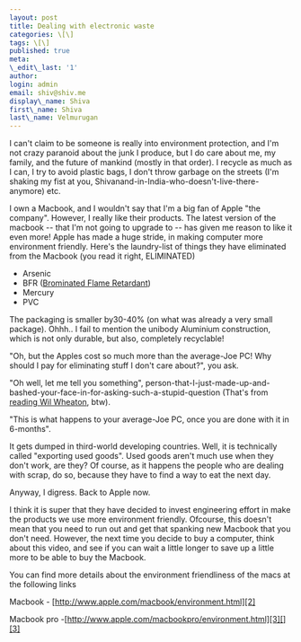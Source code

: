 ```yaml
---
layout: post
title: Dealing with electronic waste
categories: \[\]
tags: \[\]
published: true
meta:
\_edit\_last: '1'
author:
login: admin
email: shiv@shiv.me
display\_name: Shiva
first\_name: Shiva
last\_name: Velmurugan
---
```


I can't claim to be someone is really into environment protection, and I'm not crazy paranoid about the junk I produce, but I do care about me, my family, and the future of mankind (mostly in that order). I recycle as much as I can, I try to avoid plastic bags, I don't throw garbage on the streets (I'm shaking my fist at you, Shivanand-in-India-who-doesn't-live-there-anymore) etc.

I own a Macbook, and I wouldn't say that I'm a big fan of Apple "the company". However, I really like their products. The latest version of the macbook -- that I'm not going to upgrade to -- has given me reason to like it even more! Apple has made a huge stride, in making computer more environment friendly. Here's the laundry-list of things they have eliminated from the Macbook (you read it right, ELIMINATED)

* Arsenic
* BFR ([Brominated Flame Retardant][0])
* Mercury
* PVC

The packaging is smaller by30-40% (on what was already a very small package). Ohhh.. I fail to mention the unibody Aluminium construction, which is not only durable, but also, completely recyclable!

"Oh, but the Apples cost so much more than the average-Joe PC! Why should I pay for eliminating stuff I don't care about?", you ask.

"Oh well, let me tell you something", person-that-I-just-made-up-and-bashed-your-face-in-for-asking-such-a-stupid-question (That's from [reading Wil Wheaton][1], btw).

"This is what happens to your average-Joe PC, once you are done with it in 6-months".

It gets dumped in third-world developing countries. Well, it is technically called "exporting used goods". Used goods aren't much use when they don't work, are they? Of course, as it happens the people who are dealing with scrap, do so, because they have to find a way to eat the next day.

Anyway, I digress. Back to Apple now.

I think it is super that they have decided to invest engineering effort in make the products we use more environment friendly. Ofcourse, this doesn't mean that you need to run out and get that spanking new Macbook that you don't need. However, the next time you decide to buy a computer, think about this video, and see if you can wait a little longer to save up a little more to be able to buy the Macbook.

You can find more details about the environment friendliness of the macs at the following links

Macbook - [http://www.apple.com/macbook/environment.html][2]

[][2]Macbook pro -[http://www.apple.com/macbookpro/environment.html][3][][3]


[0]: http://en.wikipedia.org/wiki/Brominated_flame_retardant
[1]: http://wilwheaton.typepad.com/wwdnbackup/2009/03/operation-crazy-idea-presents-the-criminal-minds-production-diary-the-audio-version.html
[2]: http://www.apple.com/macbook/environment.html
[3]: http://www.apple.com/macbookpro/environment.html
